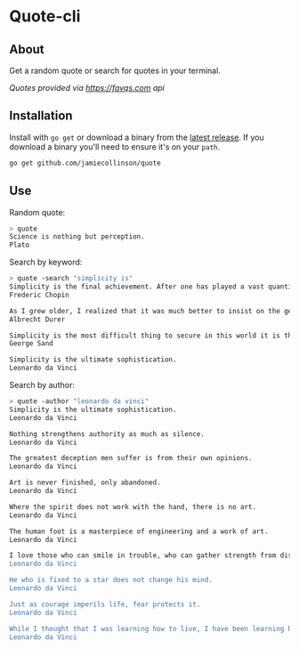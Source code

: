 # Quote-cli

## About

Get a random quote or search for quotes in your terminal.

_Quotes provided via https://favqs.com api_

## Installation

Install with `go get` or download a binary from the [latest release](https://github.com/jamiecollinson/quote/releases/latest). If you download a binary you'll need to ensure it's on your `path`.

``` bash
go get github.com/jamiecollinson/quote
```

## Use

Random quote:

``` bash
> quote
Science is nothing but perception.
Plato
```

Search by keyword:

``` bash
> quote -search "simplicity is"
Simplicity is the final achievement. After one has played a vast quantity of notes and more notes, it is simplicity that emerges as the crowning reward of art.
Frederic Chopin

As I grew older, I realized that it was much better to insist on the genuine forms of nature, for simplicity is the greatest adornment of art.
Albrecht Durer

Simplicity is the most difficult thing to secure in this world it is the last limit of experience and the last effort of genius.
George Sand

Simplicity is the ultimate sophistication.
Leonardo da Vinci
```

Search by author:

``` bash
> quote -author "leonardo da vinci"
Simplicity is the ultimate sophistication.
Leonardo da Vinci

Nothing strengthens authority as much as silence.
Leonardo da Vinci

The greatest deception men suffer is from their own opinions.
Leonardo da Vinci

Art is never finished, only abandoned.
Leonardo da Vinci

Where the spirit does not work with the hand, there is no art.
Leonardo da Vinci

The human foot is a masterpiece of engineering and a work of art.
Leonardo da Vinci

I love those who can smile in trouble, who can gather strength from distress, and grow brave by reflection. 'Tis the business of little minds to shrink, but they whose heart is firm, and whose conscience approves their conduct, will pursue their principles unto death.
Leonardo da Vinci

He who is fixed to a star does not change his mind.
Leonardo da Vinci

Just as courage imperils life, fear protects it.
Leonardo da Vinci

While I thought that I was learning how to live, I have been learning how to die.
Leonardo da Vinci
```
